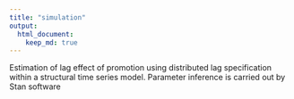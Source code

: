 ```yaml
---
title: "simulation"
output: 
  html_document:
    keep_md: true
---
```

Estimation of lag effect of promotion using distributed lag specification within a structural time series model. Parameter inference is carried out by Stan software

